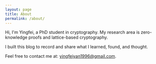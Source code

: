 ```yaml
---
layout: page
title: About
permalink: /about/
---
```


Hi, I'm Yingfei, a PhD student in cryptography. My research area is zero-knowledge proofs and lattice-based cryptography. 

I built this blog to record and share what I learned, found, and thought.

Feel free to contact me at: yingfeiyan1996@gmail.com.
